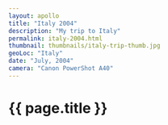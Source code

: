 ```yaml
---
layout: apollo
title: "Italy 2004"
description: "My trip to Italy"
permalink: italy-2004.html
thumbnail: thumbnails/italy-trip-thumb.jpg
geoLoc: "Italy"
date: "July, 2004"
camera: "Canon PowerShot A40"
---
```


<h1>{{ page.title }}</h1>
